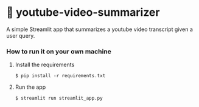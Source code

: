 # 💬 youtube-video-summarizer

A simple Streamlit app that summarizes a youtube video transcript given a user query.

### How to run it on your own machine

1. Install the requirements

   ```
   $ pip install -r requirements.txt
   ```

2. Run the app

   ```
   $ streamlit run streamlit_app.py
   ```
